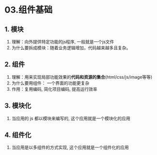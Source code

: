 # 03.组件基础

## 1. 模块

1. 理解：向外提供特定功能的js程序, 一般就是一个js文件
2. 为什么要拆成模块：随着业务逻辑增加，代码越来越多且复杂。

## 2. 组件

1. 理解：用来实现局部功能效果的**代码和资源的集合**(html/css/js/image等等)
2. 为什么要用组件： 一个界面的功能更复杂
3. 作用：复用编码, 简化项目编码, 提高运行效率

## 3. 模块化

1. 当应用的 js 都以模块来编写的, 这个应用就是一个模块化的应用

## 4. 组件化

1. 当应用是以多组件的方式实现, 这个应用就是一个组件化的应用